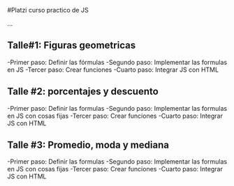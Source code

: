 #Platzi curso practico de JS

...

## Talle#1: Figuras geometricas

-Primer paso: Definir las fórmulas
-Segundo paso: Implementar las formulas en JS
-Tercer paso: Crear funciones
-Cuarto paso: Integrar JS con HTML

## Talle #2: porcentajes y descuento

-Primer paso: Definir las formulas
-Segundo paso: Implementar las formulas en JS con cosas fijas
-Tercer paso: Crear funciones
-Cuarto paso: Integrar JS con HTML

## Talle #3: Promedio, moda y mediana

-Primer paso: Definir las formulas
-Segundo paso: Implementar las formulas en JS con cosas fijas
-Tercer paso: Crear funciones
-Cuarto paso: Integrar JS con HTML

